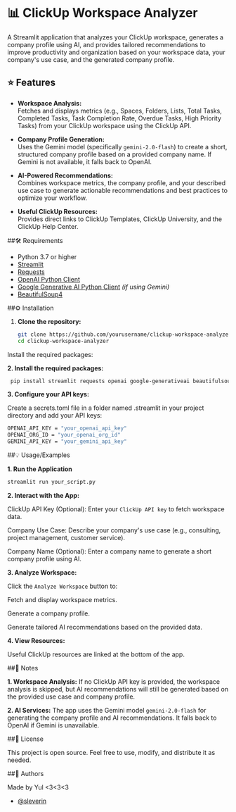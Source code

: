 
# 📊 ClickUp Workspace Analyzer    

A Streamlit application that analyzes your ClickUp workspace, generates a company profile using AI, and provides tailored recommendations to improve productivity and organization based on your workspace data, your company's use case, and the generated company profile.

## ⭐ Features

- **Workspace Analysis:**  
  Fetches and displays metrics (e.g., Spaces, Folders, Lists, Total Tasks, Completed Tasks, Task Completion Rate, Overdue Tasks, High Priority Tasks) from your ClickUp workspace using the ClickUp API.

- **Company Profile Generation:**  
  Uses the Gemini model (specifically `gemini-2.0-flash`) to create a short, structured company profile based on a provided company name. If Gemini is not available, it falls back to OpenAI.

- **AI-Powered Recommendations:**  
  Combines workspace metrics, the company profile, and your described use case to generate actionable recommendations and best practices to optimize your workflow.

- **Useful ClickUp Resources:**  
  Provides direct links to ClickUp Templates, ClickUp University, and the ClickUp Help Center.

##🛠️ Requirements

- Python 3.7 or higher
- [Streamlit](https://streamlit.io/)
- [Requests](https://pypi.org/project/requests/)
- [OpenAI Python Client](https://pypi.org/project/openai/)
- [Google Generative AI Python Client](https://pypi.org/project/google-generativeai/) *(if using Gemini)*
- [BeautifulSoup4](https://pypi.org/project/beautifulsoup4/)




##⚙️ Installation

1. **Clone the repository:**

   ```bash
   git clone https://github.com/yourusername/clickup-workspace-analyzer.git
   cd clickup-workspace-analyzer


Install the required packages:


**2. Install the required packages:**


```bash
 pip install streamlit requests openai google-generativeai beautifulsoup4
```
    

**3. Configure your API keys:**

Create a secrets.toml file in a folder named .streamlit in your project directory and add your API keys:

```bash
OPENAI_API_KEY = "your_openai_api_key"
OPENAI_ORG_ID = "your_openai_org_id"
GEMINI_API_KEY = "your_gemini_api_key"
```
##💡 Usage/Examples

**1. Run the Application**

```bash
streamlit run your_script.py

```

**2. Interact with the App:**

ClickUp API Key (Optional): Enter your `ClickUp API key` to fetch workspace data.

Company Use Case: Describe your company's use case (e.g., consulting, project management, customer service).

Company Name (Optional): Enter a company name to generate a short company profile using AI.

**3. Analyze Workspace:**

Click the `Analyze Workspace` button to:

Fetch and display workspace metrics.

Generate a company profile.

Generate tailored AI recommendations based on the provided data.

**4. View Resources:**

Useful ClickUp resources are linked at the bottom of the app.




##📝 Notes

**1. Workspace Analysis:**
If no ClickUp API key is provided, the workspace analysis is skipped, but AI recommendations will still be generated based on the provided use case and company profile.

**2. AI Services:**
The app uses the Gemini model `gemini-2.0-flash` for generating the company profile and AI recommendations. It falls back to OpenAI if Gemini is unavailable.

##🪪 License

This project is open source. Feel free to use, modify, and distribute it as needed.



##👤 Authors

Made by Yul <3<3<3

- [@sleverin](https://github.com/slever1n)

